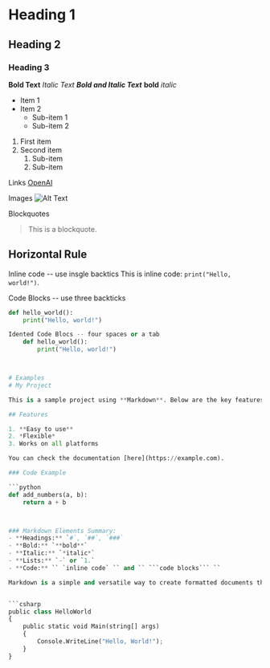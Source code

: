# Heading 1
## Heading 2
### Heading 3


**Bold Text**
*Italic Text*
***Bold and Italic Text***
__bold__
_italic_


- Item 1
- Item 2
  - Sub-item 1
  - Sub-item 2

1. First item
2. Second item
   1. Sub-item
   2. Sub-item



Links
[OpenAI](https://www.openai.com)

Images
![Alt Text](https://example.com/image.jpg)

Blockquotes
> This is a blockquote.

Horizontal Rule
---

Inline code -- use insgle backtics
This is inline code: `print("Hello, world!")`.

Code Blocks -- use three backticks
```python
def hello_world():
    print("Hello, world!")

Idented Code Blocs -- four spaces or a tab
    def hello_world():
        print("Hello, world!")



# Examples
# My Project

This is a sample project using **Markdown**. Below are the key features:

## Features

1. **Easy to use**
2. *Flexible*
3. Works on all platforms

You can check the documentation [here](https://example.com).

### Code Example

```python
def add_numbers(a, b):
    return a + b



### Markdown Elements Summary:
- **Headings:** `#`, `##`, `###`
- **Bold:** `**bold**`
- **Italic:** `*italic*`
- **Lists:** `-` or `1.`
- **Code:** `` `inline code` `` and `` ```code blocks``` ``

Markdown is a simple and versatile way to create formatted documents that can be easily shared or converted to HTML!


```csharp
public class HelloWorld
{
    public static void Main(string[] args)
    {
        Console.WriteLine("Hello, World!");
    }
}
